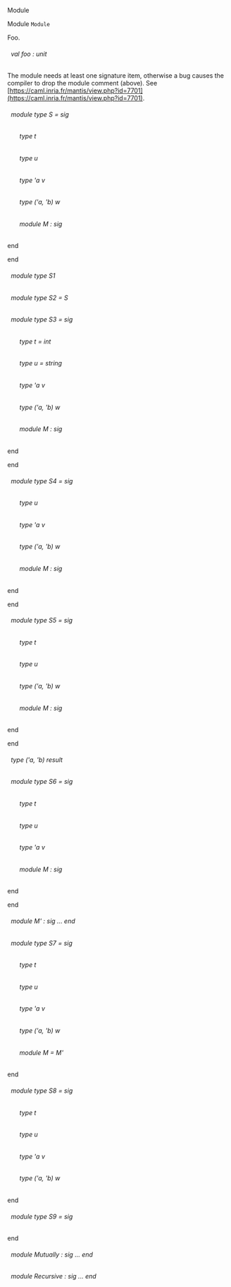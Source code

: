 Module

 Module `Module`


Foo.

<a id="val-foo"></a>
###### &nbsp; val foo : unit

The module needs at least one signature item, otherwise a bug causes the compiler to drop the module comment (above). See 
[https://caml.inria.fr/mantis/view.php?id=7701](https://caml.inria.fr/mantis/view.php?id=7701).




<a id="module-type-S"></a>
###### &nbsp; module type S = sig

<a id="type-t"></a>
###### &nbsp; &nbsp; &nbsp; &nbsp;type t



<a id="type-u"></a>
###### &nbsp; &nbsp; &nbsp; &nbsp;type u



<a id="type-v"></a>
###### &nbsp; &nbsp; &nbsp; &nbsp;type 'a v



<a id="type-w"></a>
###### &nbsp; &nbsp; &nbsp; &nbsp;type ('a, 'b) w



<a id="module-M"></a>
###### &nbsp; &nbsp; &nbsp; &nbsp;module M : sig
end


end



<a id="module-type-S1"></a>
###### &nbsp; module type S1



<a id="module-type-S2"></a>
###### &nbsp; module type S2 = S



<a id="module-type-S3"></a>
###### &nbsp; module type S3 = sig

<a id="type-t"></a>
###### &nbsp; &nbsp; &nbsp; &nbsp;type t = int



<a id="type-u"></a>
###### &nbsp; &nbsp; &nbsp; &nbsp;type u = string



<a id="type-v"></a>
###### &nbsp; &nbsp; &nbsp; &nbsp;type 'a v



<a id="type-w"></a>
###### &nbsp; &nbsp; &nbsp; &nbsp;type ('a, 'b) w



<a id="module-M"></a>
###### &nbsp; &nbsp; &nbsp; &nbsp;module M : sig
end


end



<a id="module-type-S4"></a>
###### &nbsp; module type S4 = sig

<a id="type-u"></a>
###### &nbsp; &nbsp; &nbsp; &nbsp;type u



<a id="type-v"></a>
###### &nbsp; &nbsp; &nbsp; &nbsp;type 'a v



<a id="type-w"></a>
###### &nbsp; &nbsp; &nbsp; &nbsp;type ('a, 'b) w



<a id="module-M"></a>
###### &nbsp; &nbsp; &nbsp; &nbsp;module M : sig
end


end



<a id="module-type-S5"></a>
###### &nbsp; module type S5 = sig

<a id="type-t"></a>
###### &nbsp; &nbsp; &nbsp; &nbsp;type t



<a id="type-u"></a>
###### &nbsp; &nbsp; &nbsp; &nbsp;type u



<a id="type-w"></a>
###### &nbsp; &nbsp; &nbsp; &nbsp;type ('a, 'b) w



<a id="module-M"></a>
###### &nbsp; &nbsp; &nbsp; &nbsp;module M : sig
end


end



<a id="type-result"></a>
###### &nbsp; type ('a, 'b) result



<a id="module-type-S6"></a>
###### &nbsp; module type S6 = sig

<a id="type-t"></a>
###### &nbsp; &nbsp; &nbsp; &nbsp;type t



<a id="type-u"></a>
###### &nbsp; &nbsp; &nbsp; &nbsp;type u



<a id="type-v"></a>
###### &nbsp; &nbsp; &nbsp; &nbsp;type 'a v



<a id="module-M"></a>
###### &nbsp; &nbsp; &nbsp; &nbsp;module M : sig
end


end



<a id="module-M'"></a>
###### &nbsp; module M' : sig ... end



<a id="module-type-S7"></a>
###### &nbsp; module type S7 = sig

<a id="type-t"></a>
###### &nbsp; &nbsp; &nbsp; &nbsp;type t



<a id="type-u"></a>
###### &nbsp; &nbsp; &nbsp; &nbsp;type u



<a id="type-v"></a>
###### &nbsp; &nbsp; &nbsp; &nbsp;type 'a v



<a id="type-w"></a>
###### &nbsp; &nbsp; &nbsp; &nbsp;type ('a, 'b) w



<a id="module-M"></a>
###### &nbsp; &nbsp; &nbsp; &nbsp;module M = M'


end



<a id="module-type-S8"></a>
###### &nbsp; module type S8 = sig

<a id="type-t"></a>
###### &nbsp; &nbsp; &nbsp; &nbsp;type t



<a id="type-u"></a>
###### &nbsp; &nbsp; &nbsp; &nbsp;type u



<a id="type-v"></a>
###### &nbsp; &nbsp; &nbsp; &nbsp;type 'a v



<a id="type-w"></a>
###### &nbsp; &nbsp; &nbsp; &nbsp;type ('a, 'b) w


end



<a id="module-type-S9"></a>
###### &nbsp; module type S9 = sig
end



<a id="module-Mutually"></a>
###### &nbsp; module Mutually : sig ... end



<a id="module-Recursive"></a>
###### &nbsp; module Recursive : sig ... end

